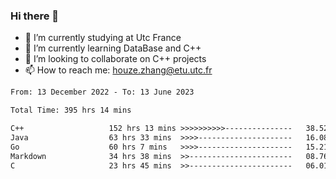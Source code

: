 ### Hi there 👋
- 🔭 I’m currently studying at Utc France
- 🌱 I’m currently learning DataBase and C++
- 👯 I’m looking to collaborate on C++ projects
- 📫 How to reach me: houze.zhang@etu.utc.fr

<!--START_SECTION:waka-->

```txt
From: 13 December 2022 - To: 13 June 2023

Total Time: 395 hrs 14 mins

C++                   152 hrs 13 mins >>>>>>>>>>---------------   38.52 %
Java                  63 hrs 33 mins  >>>>---------------------   16.08 %
Go                    60 hrs 7 mins   >>>>---------------------   15.21 %
Markdown              34 hrs 38 mins  >>-----------------------   08.76 %
C                     23 hrs 45 mins  >>-----------------------   06.01 %
```

<!--END_SECTION:waka-->
